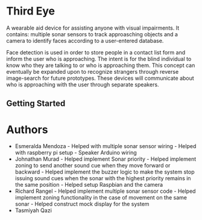 # Third Eye

A wearable aid device for assisting anyone with visual impairments. It contains: multiple sonar sensors to track approasching objects and a camera to identify faces according to a user-entered database. 

Face detection is used in order to store people in a contact list form and inform the user who is approaching. The intent is for the blind individual to know who they are talking to or who is approaching them. This concept can eventually be expanded upon to recognize strangers through reverse image-search for future prototypes. These devices will communicate about who is approaching with the user through separate speakers.

## Getting Started

# Authors

- Esmeralda Mendoza 
		- Helped with multiple sonar sensor wiring
		- Helped with raspberry pi setup
		- Speaker Arduino wiring
- Johnathan Murad
		- Helped implement Sonar priority
		- Helped implement zoning to send another sound cue when they move forward or backward
		- Helped implement the buzzer logic to make the system stop issuing sound cues when the sonar
		with the highest priority remains in the same position
		- Helped setup Raspbian and the camera
- Richard Rangel
		- Helped implement multiple sonar sensor code
		- Helped implement zoning functionality in the case of movement on the same sonar
		- Helped construct mock display for the system
- Tasmiyah Qazi
